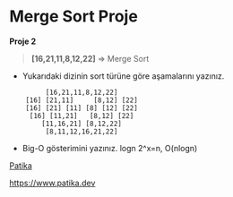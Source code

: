 # Merge Sort Proje

**Proje 2**
> **[16,21,11,8,12,22]** => Merge Sort

- Yukarıdaki dizinin sort türüne göre aşamalarını yazınız.
```
         [16,21,11,8,12,22]
    [16] [21,11]     [8,12] [22]
    [16] [21] [11] [8] [12] [22]
     [16] [11,21]   [8,12] [22]
        [11,16,21] [8,12,22] 
         [8,11,12,16,21,22]
```
- Big-O gösterimini yazınız.
 logn 2^x=n, O(nlogn)


[Patika](https://www.patika.dev)

https://www.patika.dev